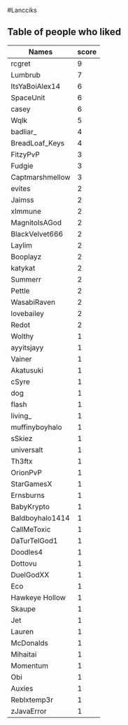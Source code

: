 #Lancciks
## Table of people who liked
Names | score
--- | ---
rcgret | 9
Lumbrub | 7
ItsYaBoiAlex14 | 6
SpaceUnit | 6
casey | 6
Wqlk | 5
badliar_ | 4
BreadLoaf_Keys | 4
FitzyPvP | 3
Fudgie | 3
Captmarshmellow | 3
evites | 2
Jaimss | 2
xImmune | 2
MagnitoIsAGod | 2
BlackVelvet666 | 2
Laylim | 2
Booplayz | 2
katykat | 2
Summerr | 2
Pettle | 2
WasabiRaven | 2
lovebailey | 2
Redot | 2
Wolthy | 1
ayyitsjayy | 1
Vainer | 1
Akatusuki | 1
cSyre | 1
dog | 1
flash | 1
living_ | 1
muffinyboyhalo | 1
sSkiez | 1
universalt | 1
Th3ftx | 1
OrionPvP | 1
StarGamesX | 1
Ernsburns | 1
BabyKrypto | 1
Baldboyhalo1414 | 1
CallMeToxic | 1
DaTurTelGod1 | 1
Doodles4 | 1
Dottovu | 1
DuelGodXX | 1
Eco | 1
Hawkeye Hollow | 1
Skaupe | 1
Jet | 1
Lauren | 1
McDonalds | 1
Mihaitai | 1
Momentum | 1
Obi | 1
Auxies | 1
Reblxtemp3r | 1
zJavaError | 1
